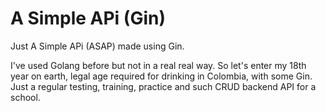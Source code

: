 # A Simple APi (Gin)

Just A Simple APi (ASAP) made using Gin. 

I've used Golang before but not in a real real way. 
So let's enter my 18th year on earth, legal age required for drinking in Colombia, with some
Gin.
Just a regular testing, training, practice and such CRUD backend API for a school.
